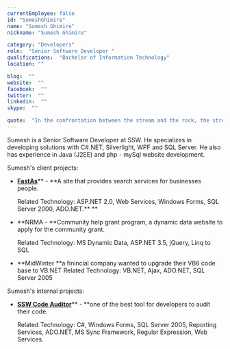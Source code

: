```yaml
---
currentEmployee: false
id: "SumeshGhimire"
name: "Sumesh Ghimire"
nickname: "Sumesh Ghimire"

category: "Developers"
role:  "Senior Software Developer "
qualifications:  "Bachelor of Information Technology"
location: ""

blog:  ""
website:  ""
facebook:  ""
twitter:  ""
linkedin:  ""
skype:  ""

quote:  "In the confrontation between the stream and the rock, the stream always wins - not through strength, but through persistence. - Budda"
---
```


Sumesh is a Senior Software Developer at SSW. He specializes in developing solutions with C#.NET, Silverlight, WPF and SQL Server. He also has experience in Java (J2EE) and php - mySql website development.  

Sumesh's client projects:  

*   [**FastAs**](http://www.fastas.com/)** - **A site that provides search services for businesses people.  

    Related Technology: ASP.NET 2.0, Web Services, Windows Forms, SQL Server 2000, ADO.NET.** **
*   **NRMA - **Community help grant program, a dynamic data website to apply for the community grant.  

    Related Technology: MS Dynamic Data, ASP.NET 3.5, jQuery, Linq to SQL
*   **MidWinter **a finincial company wanted to upgrade their VB6 code base to VB.NET Related Technology: VB.NET, Ajax, ADO.NET, SQL Server 2005

Sumesh's internal projects: 

*   **[SSW Code Auditor](http://www.ssw.com.au/ssw/codeauditor/)**** - **one of the best tool for developers to audit their code.  

    Related Technology: C#, Windows Forms, SQL Server 2005, Reporting Services, ADO.NET, MS Sync Framework, Regular Expression, Web Services.